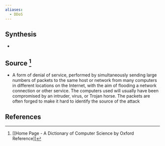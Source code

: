 ```yaml
---
aliases:
  - DDoS
---
```

## Synthesis
- 
## Source [^1]
- A form of denial of service, performed by simultaneously sending large numbers of packets to the same host or network from many computers in different locations on the Internet, with the aim of flooding a network connection or other service. The computers used will usually have been compromised by an intruder, virus, or Trojan horse. The packets are often forged to make it hard to identify the source of the attack
## References

[^1]: [[Home Page - A Dictionary of Computer Science by Oxford Reference]]